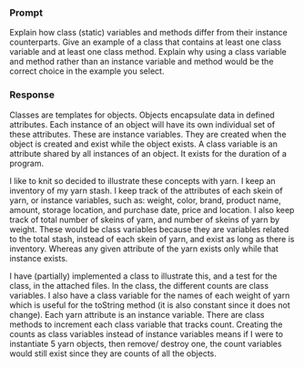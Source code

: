 ### Prompt
Explain how class (static) variables and methods differ from their instance counterparts. Give an example of a class that contains at least one class variable and at least one class method. Explain why using a class variable and method rather than an instance variable and method would be the correct choice in the example you select.

### Response
Classes are templates for objects. Objects encapsulate data in defined attributes. Each instance of an object will have its own individual set of these attributes. These are instance variables. They are created when the object is created and exist while the object exists. A class variable is an attribute shared by all instances of an object. It exists for the duration of a program.

I like to knit so decided to illustrate these concepts with yarn. I keep an inventory of my yarn stash. I keep track of the attributes of each skein of yarn, or instance variables, such as: weight, color, brand, product name, amount,  storage location, and purchase date, price and location. I also keep track of total number of skeins of yarn, and number of skeins of yarn by weight. These would be class variables because they are variables related to the total stash, instead of each skein of yarn, and exist as long as there is inventory. Whereas any given attribute of the yarn exists only while that instance exists.

I have (partially) implemented a class to illustrate this, and a test for the class, in the attached files. In the class, the different counts are class variables. I also have a class variable for the names of each weight of yarn which is useful for the toString method (it is also constant since it does not change). Each yarn attribute is an instance variable. There are class methods to increment each class variable that tracks count. Creating the counts as class variables instead of instance variables means if I were to instantiate 5 yarn objects, then remove/ destroy one, the count variables would still exist since they are counts of all the objects.
